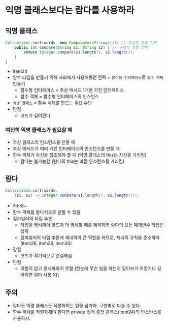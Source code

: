 # 익명 클래스보다는 람다를 사용하라

## 익명 클래스
```java
Collections.sort(words, new Comparator<String>()){ // 추상적 정렬 전략
    public int compare(String s1, String s2) { // 구체적 정렬 전략
        return Integer.compare(s1.length(), s2.length());
    }
}
```
- item24
- 함수 타입을 만들기 위해 자바에서 사용해왔던 전략 = `함수형 인터페이스`로 `함수 객체` 만들기
    * 함수형 인터페이스 = 추상 메서드 1개만 가진 인터페이스
    * 함수 객체 = 함수형 인터페이스의 인스턴스
- `익명 클래스` = 함수 객체를 만드는 주요 수단
- 단점
    * 코드가 길어진다

### 여전히 익명 클래스가 필요할 때
- 추상 클래스의 인스턴스를 만들 때
- 추상 메서드가 여러 개인 인터페이스의 인스턴스를 만들 때
- 함수 객체가 자신을 참조해야 할 때 (익명 클래스의 this는 자신을 가리킴)
    * 람다는 불가능함 (람다의 this는 바깥 인스턴스를 가리킴)


## 람다
```java
Collections.sort(words, 
    (s1, s2) -> Integer.compare(s1.length(), s2.length()));
```
- 자바8~
- 함수 객체를 람다식으로 만들 수 있음
- 컴파일러의 타입 추론
    * 타입을 명시해야 코드가 더 명확할 때를 제외하면 람다의 모든 매개변수 타입은 생략
    * 컴파일러의 타입 추론에 제네릭이 큰 역할을 하므로, 제네릭 규칙을 준수하자 (item26, item29, item30)
- 장점
    * 코드가 획기적으로 간결해짐
- 단점
    * 이름이 없고 문서화하지 못함 (한눈에 무슨 일을 하는지 알아보기 어렵거나 길어지면 람다 사용 X)\


## 주의
- 람다든 익명 클래스든 직렬화하는 일을 삼가라. 구현별로 다를 수 있다.
- 함수 객체를 직렬화해야 한다면 private 정적 중첩 클래스(item24)의 인스턴스를 사용하자.